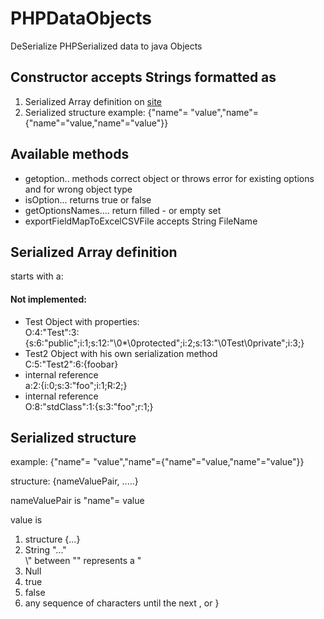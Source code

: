 <h1>PHPDataObjects</h1>

<p>DeSerialize PHPSerialized data to java Objects</p>
<h2>Constructor accepts Strings formatted as</h2>

<ol>
    <li>Serialized Array definition on <a href="https://www.php.net/manual/en/function.serialize">site</a> </li>
    <li>Serialized structure example: {"name"= "value","name"={"name"="value,"name"="value"}} </li>
</ol>
<h2>Available methods</h2>
<ul>
    <li>getoption.. methods correct object or throws error for existing options and for wrong object type</li>
    <li>isOption... returns true or false</li>
    <li>getOptionsNames.... return filled - or empty set</li>
    <li>exportFieldMapToExcelCSVFile accepts String FileName</li>
</ul>


<h2>Serialized Array definition</h2>
<p> starts with a:</p>

<h4> Not implemented:</h4>
<ul>
    <li>Test Object with properties:<br>
        O:4:"Test":3:{s:6:"public";i:1;s:12:"\0*\0protected";i:2;s:13:"\0Test\0private";i:3;}
    </li>
    <li>
        Test2 Object with his own serialization method <br>
        C:5:"Test2":6:{foobar}
    </li>
    <li>internal reference <br>
         a:2:{i:0;s:3:"foo";i:1;R:2;}
    </li>
    <li>internal reference <br>
         O:8:"stdClass":1:{s:3:"foo";r:1;}
    </li>
</ul>


<h2>Serialized structure</h2>
<p>example: {"name"= "value","name"={"name"="value,"name"="value"}}</p>


<p> structure: {nameValuePair, .....}</p>

<p>nameValuePair is "name"= value</p>

<p>value is </p>
<ol>
    <li>structure {...} </li>
    <li>String "..." <br>\" between "" represents a "</li>    
    <li>Null</li>
    <li>true</li>
    <li>false</li>
    <li>any sequence of characters until the next , or }</li>
</ol>
